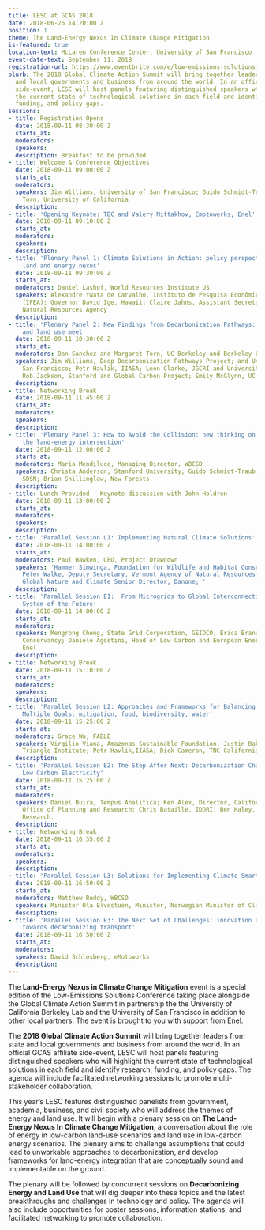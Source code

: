 ```yaml
---
title: LESC at GCAS 2018
date: 2018-06-26 14:20:00 Z
position: 1
theme: The Land-Energy Nexus In Climate Change Mitigation
is-featured: true
location-text: McLaren Conference Center, University of San Francisco
event-date-text: September 11, 2018
registration-url: https://www.eventbrite.com/e/low-emissions-solutions-conference-lesc-at-the-global-climate-action-summit-registration-45493626662
blurb: The 2018 Global Climate Action Summit will bring together leaders from state
  and local governments and business from around the world. In an official GCAS affiliate
  side-event, LESC will host panels featuring distinguished speakers who will highlight
  the current state of technological solutions in each field and identify research,
  funding, and policy gaps.
sessions:
- title: Registration Opens
  date: 2018-09-11 08:30:00 Z
  starts_at: 
  moderators: 
  speakers: 
  description: Breakfast to be provided
- title: Welcome & Conference Objectives
  date: 2018-09-11 09:00:00 Z
  starts_at: 
  moderators: 
  speakers: Jim Williams, University of San Francisco; Guido Schmidt-Traub SDSN; Margaret
    Torn, University of California
  description: 
- title: 'Opening Keynote: TBC and Valery Miftakhov, Emotowerks, Enel'
  date: 2018-09-11 09:10:00 Z
  starts_at: 
  moderators: 
  speakers: 
  description: 
- title: 'Plenary Panel 1: Climate Solutions in Action: policy perspectives on the
    land and energy nexus'
  date: 2018-09-11 09:30:00 Z
  starts_at: 
  moderators: Daniel Lashof, World Resources Institute US
  speakers: Alexandre Ywata de Carvalho, Instituto de Pesquisa Econômica Aplicada
    (IPEA); Governor David Ige, Hawaii; Claire Jahns, Assistant Secretary, California
    Natural Resources Agency
  description: 
- title: 'Plenary Panel 2: New Findings from Decarbonization Pathways: where energy
    and land use meet'
  date: 2018-09-11 10:30:00 Z
  starts_at: 
  moderators: Dan Sanchez and Margaret Torn, UC Berkeley and Berkeley Lab
  speakers: Jim Williams, Deep Decarbonization Pathways Project; and University of
    San Francisco; Petr Havlik, IIASA; Leon Clarke, JGCRI and University of Maryland;
    Rob Jackson, Stanford and Global Carbon Project; Emily McGlynn, UC Davis
  description: 
- title: Networking Break
  date: 2018-09-11 11:45:00 Z
  starts_at: 
  moderators: 
  speakers: 
  description: 
- title: 'Plenary Panel 3: How to Avoid the Collision: new thinking on navigating
    the land-energy intersection'
  date: 2018-09-11 12:00:00 Z
  starts_at: 
  moderators: Maria Mendiluce, Managing Director, WBCSD
  speakers: Christa Anderson, Stanford University; Guido Schmidt-Traub, Director,
    SDSN; Brian Shillinglaw, New Forests
  description: 
- title: Lunch Provided - Keynote discussion with John Holdren
  date: 2018-09-11 13:00:00 Z
  starts_at: 
  moderators: 
  speakers: 
  description: 
- title: 'Parallel Session L1: Implementing Natural Climate Solutions'
  date: 2018-09-11 14:00:00 Z
  starts_at: 
  moderators: Paul Hawken, CEO, Project Drawdown
  speakers: 'Hammer Simwinga, Foundation for Wildlife and Habitat Conservation, Zambia;
    Peter Walke, Deputy Secretary, Vermont Agency of Natural Resources; Eric Soubeiran,
    Global Nature and Climate Senior Director, Danone; '
  description: 
- title: 'Parallel Session E1:  From Microgrids to Global Interconnection: The Electricity
    System of the Future'
  date: 2018-09-11 14:00:00 Z
  starts_at: 
  moderators: 
  speakers: Mengrong Cheng, State Grid Corporation, GEIDCO; Erica Brand, The Nature
    Conservancy; Daniele Agostini, Head of Low Carbon and European Energy Policies,
    Enel
  description: 
- title: Networking Break
  date: 2018-09-11 15:10:00 Z
  starts_at: 
  moderators: 
  speakers: 
  description: 
- title: 'Parallel Session L2: Approaches and Frameworks for Balancing Land Use for
    Multiple Goals: mitigation, food, biodiversity, water'
  date: 2018-09-11 15:25:00 Z
  starts_at: 
  moderators: Grace Wu, FABLE
  speakers: Virgilio Viana, Amazonas Sustainable Foundation; Justin Baker, Research
    Triangle Institute; Petr Havlik,IIASA; Dick Cameron, TNC California
  description: 
- title: 'Parallel Session E2: The Step After Next: Decarbonization Challenges Beyond
    Low Carbon Electricity'
  date: 2018-09-11 15:25:00 Z
  starts_at: 
  moderators: 
  speakers: Daniel Buira, Tempus Analitica; Ken Alex, Director, California Governor’s
    Office of Planning and Research; Chris Bataille, IDDRI; Ben Haley, Evolved Energy
    Research.
  description: 
- title: Networking Break
  date: 2018-09-11 16:35:00 Z
  starts_at: 
  moderators: 
  speakers: 
  description: 
- title: 'Parallel Session L3: Solutions for Implementing Climate Smart Agriculture '
  date: 2018-09-11 16:50:00 Z
  starts_at: 
  moderators: Matthew Reddy, WBCSD
  speakers: Minister Ola Elvestuen, Minister, Norwegian Minister of Climate and Environment;
  description: 
- title: 'Parallel Session E3: The Next Set of Challenges: innovation and collaboration
    towards decarbonizing transport'
  date: 2018-09-11 16:50:00 Z
  starts_at: 
  moderators: 
  speakers: David Schlosberg, eMotoworks
  description: 
---
```


The **Land-Energy Nexus in Climate Change Mitigation** event is a special edition of the Low-Emissions Solutions Conference taking place alongside the Global Climate Action Summit in partnership the the University of California Berkeley Lab and the University of San Francisco in addition to other local partners. The event is brought to you with support from Enel.

The **2018 Global Climate Action Summit** will bring together leaders from state and local governments and business from around the world. In an official GCAS affiliate side-event, LESC will host panels featuring distinguished speakers who will highlight the current state of technological solutions in each field and identify research, funding, and policy gaps. The agenda will include facilitated networking sessions to promote multi-stakeholder collaboration.

This year’s LESC features distinguished panelists from government, academia, business, and civil society who will address the themes of energy and land use. It will begin with a plenary session on **The Land-Energy Nexus In Climate Change Mitigation**, a conversation about the role of energy in low-carbon land-use scenarios and land use in low-carbon energy scenarios. The plenary aims to challenge assumptions that could lead to unworkable approaches to decarbonization, and develop frameworks for land-energy integration that are conceptually sound and implementable on the ground.

The plenary will be followed by concurrent sessions on **Decarbonizing Energy and Land Use** that will dig deeper into these topics and the latest breakthroughs and challenges in technology and policy. The agenda will also include opportunities for poster sessions, information stations, and facilitated networking to promote collaboration.
